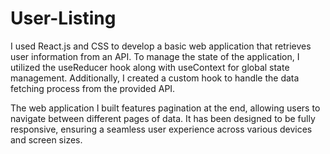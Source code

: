 # User-Listing
I used React.js and CSS to develop a basic web application that retrieves user information from an API. To manage the state of the application, I utilized the useReducer hook along with useContext for global state management. Additionally, I created a custom hook to handle the data fetching process from the provided API.

The web application I built features pagination at the end, allowing users to navigate between different pages of data. It has been designed to be fully responsive, ensuring a seamless user experience across various devices and screen sizes.
